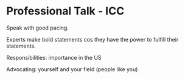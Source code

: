 # Professional Talk - ICC

Speak with good pacing.

Experts make bold statements cos they have the power to fulfill their statements.

Responsibilities: importance in the US

Advocating: yourself and your field (people like you)